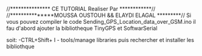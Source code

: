 //*************** CE TUTORIAL Realiser Par ************//
//***************MOUSSA OUSTOUH && ELAYDI ELAGAL *********//
Si vous pouvez compiler le code 
Sending_GPS_Location_data_over_GSM.ino 
il fau d'abord ajouter la bibliotheque
TinyGPS et SoftwarSerial

soit:
	-CTRL+Shift+ I
	- tools/manage libraries 
puis rechercher et installer les bibliothque 
